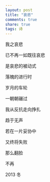 ```yaml
---
layout: post
title: "哀悲"
comments: true
share: true
tags: 诗
---
```



我之哀悲
 
已不再一如既往哀悲
 
是哀悲的被动式
 
落魄的进行时
 
 
 
 
岁月的车轮
 
一朝朝碾过
 
我从反抗走向挣扎
 
趋于无声
 
 
 
 
若在一片妥协中
 
又终将失败
 
那么翻脸
 
不再


2013  冬